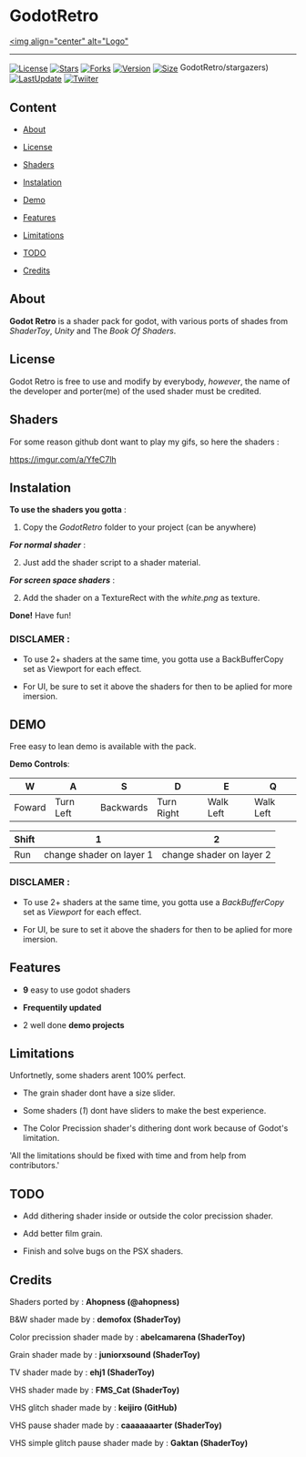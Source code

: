 # GodotRetro

[<img align="center" alt="Logo"](Fotage\icon.png)

- - - - - - -

[<img align="center" alt="License" scr="https://img.shields.io/github/license/Ahopness/GodotRetro?color=b339e3&style=flat-square">](https://github.com/Ahopness/GodotRetro/blob/main/LICENSE)
[<img align="center" alt="Stars" scr="https://img.shields.io/github/stars/Ahopness/GodotRetro?color=b339e3&style=flat-square">](https://github.com/Ahopness/GodotRetro/stargazers)
[<img align="center" alt="Forks" scr="https://img.shields.io/github/forks/Ahopness/GodotRetro?color=b339e3&style=flat-square">](https://github.com/Ahopness/GodotRetro/network/members)
[<img align="center" alt="Version" scr="https://img.shields.io/badge/version-1.2.0-b339e3?style=flat-square">](https://github.com/Ahopness/GodotRetro/stargazers)
[<img align="center" alt="Size" scr="https://img.shields.io/github/repo-size/Ahopness/GodotRetro?color=b339e3&style=flat-square">](https://github.com/Ahopness/GodotRetro)
GodotRetro/stargazers)
[<img align="center" alt="LastUpdate" scr="https://img.shields.io/github/last-commit/Ahopness/GodotRetro?color=b339e3&style=flat-square">](https://github.com/Ahopness/GodotRetro/releases)
[<img align="center" alt="Twiiter" scr="https://img.shields.io/badge/Twitter-Ahopness-b339e3?style=flat-square">](https://twitter.com/ahopness)



## Content

* [About](#about)

* [License](#license)

* [Shaders](#shaders)

* [Instalation](#instalation)

* [Demo](#demo)

* [Features](#features)

* [Limitations](#limitations)

* [TODO](#todo)

* [Credits](#credits)



## About

**Godot Retro** is a shader pack for godot, with various ports of shades from *ShaderToy*, *Unity* and The *Book Of Shaders*. 



## License

Godot Retro is free to use and modify by everybody, *however*, the name of the developer and porter(me) of the used shader must be credited.



## Shaders

For some reason github dont want to play my gifs, so here the shaders :

https://imgur.com/a/YfeC7lh



## Instalation

**To use the shaders you gotta** :

1. Copy the _GodotRetro_ folder to your project (can be anywhere)


***For normal shader*** :

2. Just add the shader script to a shader material.


***For screen space shaders*** :

2. Add the shader on a TextureRect with the _white.png_ as texture.


**Done!** Have fun!


### DISCLAMER :

- To use 2+ shaders at the same time, you gotta use a BackBufferCopy set as Viewport for each effect.

- For UI, be sure to set it above the shaders for then to be aplied for more imersion.



## DEMO

Free easy to lean demo is available with the pack.


**Demo Controls**:

|    W   |     A     |     S     |     D      |     E     |     Q     |
|--------|-----------|-----------|------------|-----------|-----------|
| Foward | Turn Left | Backwards | Turn Right | Walk Left | Walk Left |

| Shift |            1             |             2            |
|-------|--------------------------|--------------------------|
|  Run  | change shader on layer 1 | change shader on layer 2 |



### DISCLAMER :

 - To use 2+ shaders at the same time, you gotta use a *BackBufferCopy* set as *Viewport* for each effect.

 - For UI, be sure to set it above the shaders for then to be aplied for more imersion.



## Features

 - **9** easy to use godot shaders
 
 - **Frequentily updated**

 - 2 well done **demo projects**



## Limitations

Unfortnetly, some shaders arent 100% perfect.

 - The grain shader dont have a size slider.
 
 - Some shaders (*1*) dont have sliders to make the best experience.

 - The Color Precission shader's dithering dont work because of Godot's limitation.


 'All the limitations should be fixed with time and from help from contributors.'



## TODO

 - Add dithering shader inside or outside the color precission shader.

 - Add better film grain.

 - Finish and solve bugs on the PSX shaders.



## Credits 

Shaders ported by : **Ahopness (@ahopness)**


B&W shader made by : **demofox (ShaderToy)**

Color precission shader made by : **abelcamarena (ShaderToy)**

Grain shader made by : **juniorxsound (ShaderToy)**

TV shader made by : **ehj1 (ShaderToy)**

VHS shader made by : **FMS_Cat (ShaderToy)**

VHS glitch shader made by : **keijiro (GitHub)**

VHS pause shader made by : **caaaaaaarter (ShaderToy)**

VHS simple glitch pause shader made by : **Gaktan (ShaderToy)**